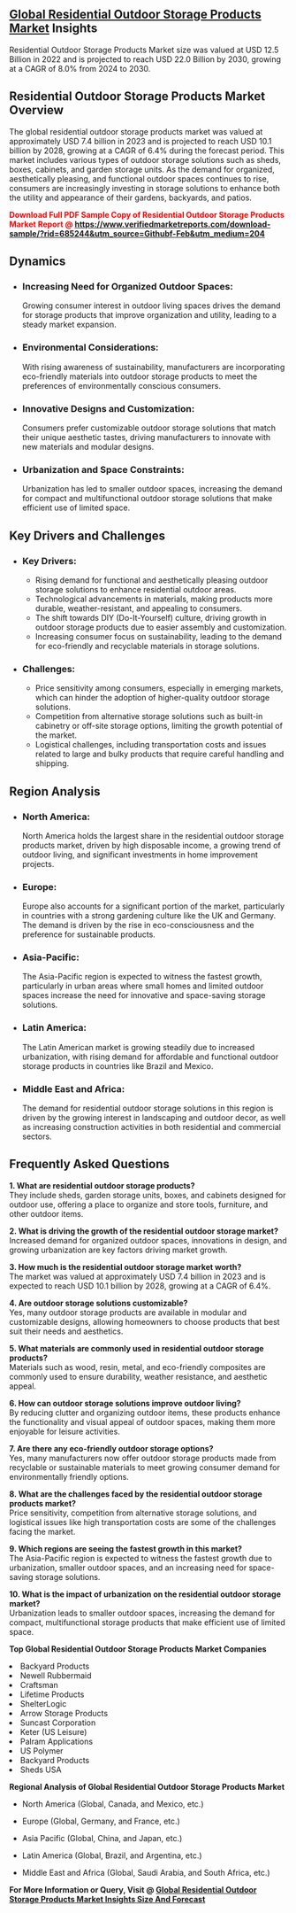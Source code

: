 <h2><a href="https://www.verifiedmarketreports.com/download-sample/?rid=685244&amp;utm_source=Githubf&amp;utm_medium=204" target="_blank">Global Residential Outdoor Storage Products Market</a> Insights</h2><p>Residential Outdoor Storage Products Market size was valued at USD 12.5 Billion in 2022 and is projected to reach USD 22.0 Billion by 2030, growing at a CAGR of 8.0% from 2024 to 2030.</p><p> <h2>Residential Outdoor Storage Products Market Overview</h2> <p>The global residential outdoor storage products market was valued at approximately USD 7.4 billion in 2023 and is projected to reach USD 10.1 billion by 2028, growing at a CAGR of 6.4% during the forecast period. This market includes various types of outdoor storage solutions such as sheds, boxes, cabinets, and garden storage units. As the demand for organized, aesthetically pleasing, and functional outdoor spaces continues to rise, consumers are increasingly investing in storage solutions to enhance both the utility and appearance of their gardens, backyards, and patios.</p> <p><strong><p><span class=""><span style="color: #ff0000;"><strong>Download Full PDF Sample Copy of Residential Outdoor Storage Products Market Report</strong> @ </span><a href="https://www.verifiedmarketreports.com/download-sample/?rid=685244&amp;utm_source=Githubf-Feb&amp;utm_medium=204" target="_blank">https://www.verifiedmarketreports.com/download-sample/?rid=685244&amp;utm_source=Githubf-Feb&amp;utm_medium=204</a></span></p></strong></p> <h2>Dynamics</h2> <ul> <li><h3>Increasing Need for Organized Outdoor Spaces:</h3> Growing consumer interest in outdoor living spaces drives the demand for storage products that improve organization and utility, leading to a steady market expansion.</li> <li><h3>Environmental Considerations:</h3> With rising awareness of sustainability, manufacturers are incorporating eco-friendly materials into outdoor storage products to meet the preferences of environmentally conscious consumers.</li> <li><h3>Innovative Designs and Customization:</h3> Consumers prefer customizable outdoor storage solutions that match their unique aesthetic tastes, driving manufacturers to innovate with new materials and modular designs.</li> <li><h3>Urbanization and Space Constraints:</h3> Urbanization has led to smaller outdoor spaces, increasing the demand for compact and multifunctional outdoor storage solutions that make efficient use of limited space.</li> </ul> <h2>Key Drivers and Challenges</h2> <ul> <li><h3>Key Drivers:</h3> <ul> <li>Rising demand for functional and aesthetically pleasing outdoor storage solutions to enhance residential outdoor areas.</li> <li>Technological advancements in materials, making products more durable, weather-resistant, and appealing to consumers.</li> <li>The shift towards DIY (Do-It-Yourself) culture, driving growth in outdoor storage products due to easier assembly and customization.</li> <li>Increasing consumer focus on sustainability, leading to the demand for eco-friendly and recyclable materials in storage solutions.</li> </ul> </li> <li><h3>Challenges:</h3> <ul> <li>Price sensitivity among consumers, especially in emerging markets, which can hinder the adoption of higher-quality outdoor storage solutions.</li> <li>Competition from alternative storage solutions such as built-in cabinetry or off-site storage options, limiting the growth potential of the market.</li> <li>Logistical challenges, including transportation costs and issues related to large and bulky products that require careful handling and shipping.</li> </ul> </li> </ul> <h2>Region Analysis</h2> <ul> <li><h3>North America:</h3> North America holds the largest share in the residential outdoor storage products market, driven by high disposable income, a growing trend of outdoor living, and significant investments in home improvement projects.</li> <li><h3>Europe:</h3> Europe also accounts for a significant portion of the market, particularly in countries with a strong gardening culture like the UK and Germany. The demand is driven by the rise in eco-consciousness and the preference for sustainable products.</li> <li><h3>Asia-Pacific:</h3> The Asia-Pacific region is expected to witness the fastest growth, particularly in urban areas where small homes and limited outdoor spaces increase the need for innovative and space-saving storage solutions.</li> <li><h3>Latin America:</h3> The Latin American market is growing steadily due to increased urbanization, with rising demand for affordable and functional outdoor storage products in countries like Brazil and Mexico.</li> <li><h3>Middle East and Africa:</h3> The demand for residential outdoor storage solutions in this region is driven by the growing interest in landscaping and outdoor decor, as well as increasing construction activities in both residential and commercial sectors.</li> </ul> <h2>Frequently Asked Questions</h2> <p><strong>1. What are residential outdoor storage products?</strong><br> They include sheds, garden storage units, boxes, and cabinets designed for outdoor use, offering a place to organize and store tools, furniture, and other outdoor items.</p> <p><strong>2. What is driving the growth of the residential outdoor storage market?</strong><br> Increased demand for organized outdoor spaces, innovations in design, and growing urbanization are key factors driving market growth.</p> <p><strong>3. How much is the residential outdoor storage market worth?</strong><br> The market was valued at approximately USD 7.4 billion in 2023 and is expected to reach USD 10.1 billion by 2028, growing at a CAGR of 6.4%.</p> <p><strong>4. Are outdoor storage solutions customizable?</strong><br> Yes, many outdoor storage products are available in modular and customizable designs, allowing homeowners to choose products that best suit their needs and aesthetics.</p> <p><strong>5. What materials are commonly used in residential outdoor storage products?</strong><br> Materials such as wood, resin, metal, and eco-friendly composites are commonly used to ensure durability, weather resistance, and aesthetic appeal.</p> <p><strong>6. How can outdoor storage solutions improve outdoor living?</strong><br> By reducing clutter and organizing outdoor items, these products enhance the functionality and visual appeal of outdoor spaces, making them more enjoyable for leisure activities.</p> <p><strong>7. Are there any eco-friendly outdoor storage options?</strong><br> Yes, many manufacturers now offer outdoor storage products made from recyclable or sustainable materials to meet growing consumer demand for environmentally friendly options.</p> <p><strong>8. What are the challenges faced by the residential outdoor storage products market?</strong><br> Price sensitivity, competition from alternative storage solutions, and logistical issues like high transportation costs are some of the challenges facing the market.</p> <p><strong>9. Which regions are seeing the fastest growth in this market?</strong><br> The Asia-Pacific region is expected to witness the fastest growth due to urbanization, smaller outdoor spaces, and an increasing need for space-saving storage solutions.</p> <p><strong>10. What is the impact of urbanization on the residential outdoor storage market?</strong><br> Urbanization leads to smaller outdoor spaces, increasing the demand for compact, multifunctional storage products that make efficient use of limited space.</p> </p><p><strong>Top Global Residential Outdoor Storage Products Market Companies</strong></p><div data-test-id=""><p><li>Backyard Products</li><li> Newell Rubbermaid</li><li> Craftsman</li><li> Lifetime Products</li><li> ShelterLogic</li><li> Arrow Storage Products</li><li> Suncast Corporation</li><li> Keter (US Leisure)</li><li> Palram Applications</li><li> US Polymer</li><li> Backyard Products</li><li> Sheds USA</li></p><div><strong>Regional Analysis of&nbsp;Global Residential Outdoor Storage Products Market</strong></div><ul><li dir="ltr"><p dir="ltr">North America&nbsp;(Global, Canada, and Mexico, etc.)</p></li><li dir="ltr"><p dir="ltr">Europe (Global, Germany, and France, etc.)</p></li><li dir="ltr"><p dir="ltr">Asia Pacific&nbsp;(Global, China, and Japan, etc.)</p></li><li dir="ltr"><p dir="ltr">Latin America&nbsp;(Global, Brazil, and Argentina, etc.)</p></li><li dir="ltr">Middle East and Africa&nbsp;(Global, Saudi Arabia, and South Africa, etc.)</li></ul><p><strong>For More Information or Query, Visit @&nbsp;</strong><strong><a href="https://www.verifiedmarketreports.com/product/residential-outdoor-storage-products-market/?utm_source=Githubf&amp;utm_medium=204" target="_blank">Global Residential Outdoor Storage Products Market Insights Size And Forecast</a></strong></p></div>
